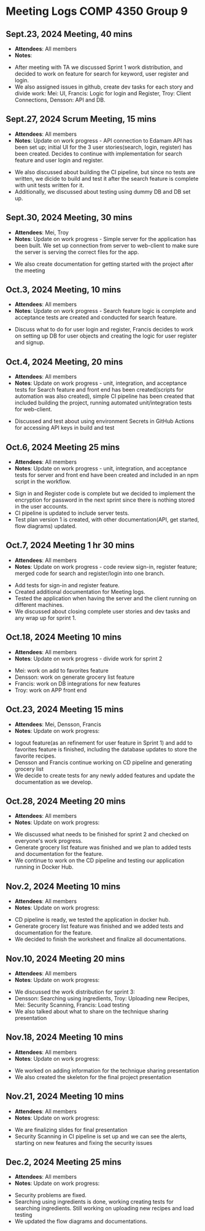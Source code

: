 # Meeting Logs COMP 4350 Group 9
## Sept.23, 2024 Meeting, 40 mins
* **Attendees**: All members
* **Notes**:
- After meeting with TA we discussed Sprint 1 work distribution, and decided to work on feature for search for keyword, user register and login.
- We also assigned issues in github, create dev tasks for each story and divide work: Mei: UI, Francis: Logic for login and Register, Troy: Client Connections, Densson: API and DB.

## Sept.27, 2024 Scrum Meeting, 15 mins
* **Attendees**: All members
* **Notes**:
Update on work progress - API connection to Edamam API has been set up; initial UI for the 3 user stories(search, login, register) has been created. Decides to continue with implementation for search feature and user login and register.
- We also discussed about building the CI pipeline, but since no tests are written, we dicide to build and test it after the search feature is complete with unit tests written for it.
- Additionally, we discussed about testing using dummy DB and DB set up.

## Sept.30, 2024 Meeting, 30 mins
* **Attendees**: Mei, Troy
* **Notes**: 
Update on work progress - Simple server for the application has been built. We set up connection from server to web-client to make sure the server is serving the correct files for the app.
- We also create documentation for getting started with the project after the meeting

## Oct.3, 2024 Meeting, 10 mins
* **Attendees**: All members
* **Notes**: 
Update on work progress - Search feature logic is complete and acceptance tests are created and conducted for search feature.
- Discuss what to do for user login and register, Francis decides to work on setting up DB for user objects and creating the logic for user register and signup.

## Oct.4, 2024 Meeting, 20 mins
* **Attendees**: All members
* **Notes**: 
Update on work progress - unit, integration, and acceptance tests for Search feature and front end has been created(scripts for automation was also created), simple CI pipeline has been created that included building the project, running automated unit/integration tests for web-client.
- Discussed and test about using environment Secrets in GitHub Actions for accessing API keys in build and test 


## Oct.6, 2024 Meeting 25 mins
* **Attendees**: All members
* **Notes**: 
Update on work progress - unit, integration, and acceptance tests for server and front end have been created and included in an npm script in the workflow.
- Sign in and Register code is complete but we decided to implement the encryption for password in the next sprint since there is nothing stored in the user accounts.
- CI pipeline is updated to include server tests.
- Test plan version 1 is created, with other documentation(API, get started, flow diagrams) updated.

## Oct.7, 2024 Meeting 1 hr 30 mins
* **Attendees**: All members
* **Notes**: 
Update on work progress - code review sign-in, register feature; merged code for search and register/login into one branch.
- Add tests for sign-in and register feature.
- Created additional documentation for Meeting logs.
- Tested the application when having the server and the client running on different machines.
- We discussed about closing complete user stories and dev tasks and any wrap up for sprint 1.

## Oct.18, 2024 Meeting 10 mins
* **Attendees**: All members
* **Notes**: 
Update on work progress - divide work for sprint 2
- Mei: work on add to favorites feature
- Densson: work on generate grocery list feature
- Francis: work on DB integrations for new features
- Troy: work on APP front end

## Oct.23, 2024 Meeting 15 mins
* **Attendees**: Mei, Densson, Francis
* **Notes**: 
Update on work progress:
- logout feature(as an refinement for user feature in Sprint 1) and add to favorites feature is finished, including the database updates to store the favorite recipes.
- Densson and Francis continue working on CD pipeline and generating grocery list
- We decide to create tests for any newly added features and update the documentation as we develop.


## Oct.28, 2024 Meeting 20 mins
* **Attendees**: All members
* **Notes**: 
Update on work progress:
- We discussed what needs to be finished for sprint 2 and checked on everyone's work progress.
- Generate grocery list feature was finished and we plan to added tests and documentation for the feature.
- We continue to work on the CD pipeline and testing our application running in Docker Hub.


## Nov.2, 2024 Meeting 10 mins
* **Attendees**: All members
* **Notes**: 
Update on work progress:
- CD pipeline is ready, we tested the application in docker hub.
- Generate grocery list feature was finished and we added tests and documentation for the feature.
- We decided to finish the worksheet and finalize all documentations.

## Nov.10, 2024 Meeting 20 mins
* **Attendees**: All members
* **Notes**: 
Update on work progress:
- We discussed the work distribution for sprint 3:
- Densson: Searching using ingredients, Troy: Uploading new Recipes, Mei: Security Scanning, Francis: Load testing
- We also talked about what to share on the technique sharing presentation

## Nov.18, 2024 Meeting 10 mins
* **Attendees**: All members
* **Notes**: 
Update on work progress:
- We worked on adding information for the technique sharing presentation
- We also created the skeleton for the final project presentation

## Nov.21, 2024 Meeting 10 mins
* **Attendees**: All members
* **Notes**: 
Update on work progress:
- We are finalizing slides for final presentation
- Security Scanning in CI pipeline is set up and we can see the alerts, starting on new features and fixing the security issues

## Dec.2, 2024 Meeting 25 mins
* **Attendees**: All members
* **Notes**: 
Update on work progress:
- Security problems are fixed.
- Searching using ingredients is done, working creating tests for searching ingredients. Still working on uploading new recipes and load testing
- We updated the flow diagrams and documentations.





